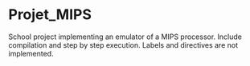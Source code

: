 # Projet_MIPS

School project implementing an emulator of a MIPS processor. Include compilation and step by step execution. Labels and directives are not implemented.
